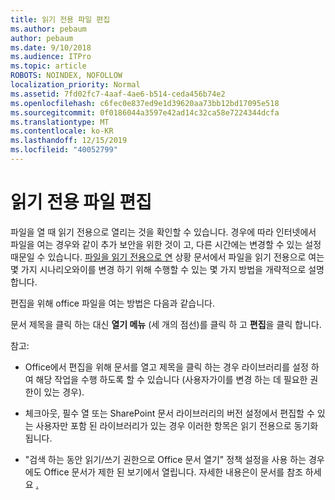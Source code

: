 ```yaml
---
title: 읽기 전용 파일 편집
ms.author: pebaum
author: pebaum
ms.date: 9/10/2018
ms.audience: ITPro
ms.topic: article
ROBOTS: NOINDEX, NOFOLLOW
localization_priority: Normal
ms.assetid: 7fd02fc7-4aaf-4ae6-b514-ceda456b74e2
ms.openlocfilehash: c6fec0e837ed9e1d39620aa73bb12bd17095e518
ms.sourcegitcommit: 0f0186044a3597e42ad14c32ca58e7224344dcfa
ms.translationtype: MT
ms.contentlocale: ko-KR
ms.lasthandoff: 12/15/2019
ms.locfileid: "40052799"
---
```

# <a name="edit-a-read-only-file"></a>읽기 전용 파일 편집

파일을 열 때 읽기 전용으로 열리는 것을 확인할 수 있습니다. 경우에 따라 인터넷에서 파일을 여는 경우와 같이 추가 보안을 위한 것이 고, 다른 시간에는 변경할 수 있는 설정 때문일 수 있습니다. [파일을 읽기 전용으로 연](https://support.office.com/article/Why-did-my-file-open-read-only-3ab4b792-da50-4b38-8628-14c64e1f1d15) 상황 문서에서 파일을 읽기 전용으로 여는 몇 가지 시나리오와이를 변경 하기 위해 수행할 수 있는 몇 가지 방법을 개략적으로 설명 합니다.

편집을 위해 office 파일을 여는 방법은 다음과 같습니다.

문서 제목을 클릭 하는 대신 **열기 메뉴** (세 개의 점선)를 클릭 하 고 **편집**을 클릭 합니다.

참고:

- Office에서 편집을 위해 문서를 열고 제목을 클릭 하는 경우 라이브러리를 설정 하 여 해당 작업을 수행 하도록 할 수 있습니다 (사용자가이를 변경 하는 데 필요한 권한이 있는 경우).

- 체크아웃, 필수 열 또는 SharePoint 문서 라이브러리의 버전 설정에서 편집할 수 있는 사용자만 포함 된 라이브러리가 있는 경우 이러한 항목은 읽기 전용으로 동기화 됩니다.

- "검색 하는 동안 읽기/쓰기 권한으로 Office 문서 열기" 정책 설정을 사용 하는 경우에도 Office 문서가 제한 된 보기에서 열립니다. 자세한 내용은이 문서를 참조 하세요 [.](https://support.microsoft.com/help/983047/an-office-document-opens-in-protected-view-even-though-you-enable-the)

